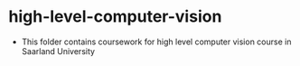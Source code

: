 # high-level-computer-vision
* This folder contains coursework for high level computer vision course in Saarland University